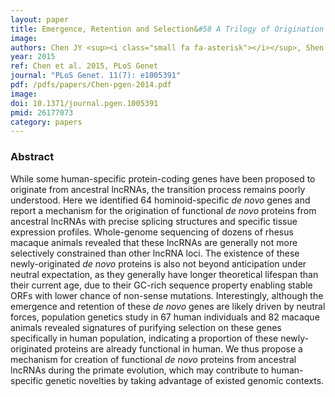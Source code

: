 ```yaml
---
layout: paper
title: Emergence, Retention and Selection&#58 A Trilogy of Origination for Functional <em>De Novo</em> Proteins from Ancestral LncRNAs in Primates
image: 
authors: Chen JY <sup><i class="small fa fa-asterisk"></i></sup>, Shen QS <sup><i class="small fa fa-asterisk"></i></sup>, Zhou WZ <sup><i class="small fa fa-asterisk"></i></sup>, Peng J, <strong>He BZ</strong>, Li Y, Liu CJ, Luan X, Ding W, Li S, Chen C, Tan BC, Zhang YE, He A <sup><i class="small fa fa-envelope"></i></sup>, Li CY <sup><i class="small fa fa-envelope"></i></sup>
year: 2015
ref: Chen et al. 2015, PLoS Genet
journal: "PLoS Genet. 11(7): e1005391"
pdf: /pdfs/papers/Chen-pgen-2014.pdf 
image: 
doi: 10.1371/journal.pgen.1005391
pmid: 26177073
category: papers
---
```


### Abstract ###
While some human-specific protein-coding genes have been proposed to originate from ancestral lncRNAs, the transition process remains poorly understood. Here we identified 64 hominoid-specific *de novo* genes and report a mechanism for the origination of functional *de novo* proteins from ancestral lncRNAs with precise splicing structures and specific tissue expression profiles. Whole-genome sequencing of dozens of rhesus macaque animals revealed that these lncRNAs are generally not more selectively constrained than other lncRNA loci. The existence of these newly-originated *de novo* proteins is also not beyond anticipation under neutral expectation, as they generally have longer theoretical lifespan than their current age, due to their GC-rich sequence property enabling stable ORFs with lower chance of non-sense mutations. Interestingly, although the emergence and retention of these *de novo* genes are likely driven by neutral forces, population genetics study in 67 human individuals and 82 macaque animals revealed signatures of purifying selection on these genes specifically in human population, indicating a proportion of these newly-originated proteins are already functional in human. We thus propose a mechanism for creation of functional *de novo* proteins from ancestral lncRNAs during the primate evolution, which may contribute to human-specific genetic novelties by taking advantage of existed genomic contexts.

